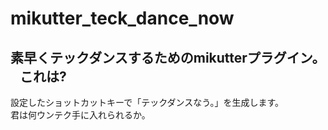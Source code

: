 mikutter_teck_dance_now
======================
素早くテックダンスするためのmikutterプラグイン。
  
これは?
--------------------------------
設定したショットカットキーで「テックダンスなう。」を生成します。    
君は何ウンテク手に入れられるか。  

